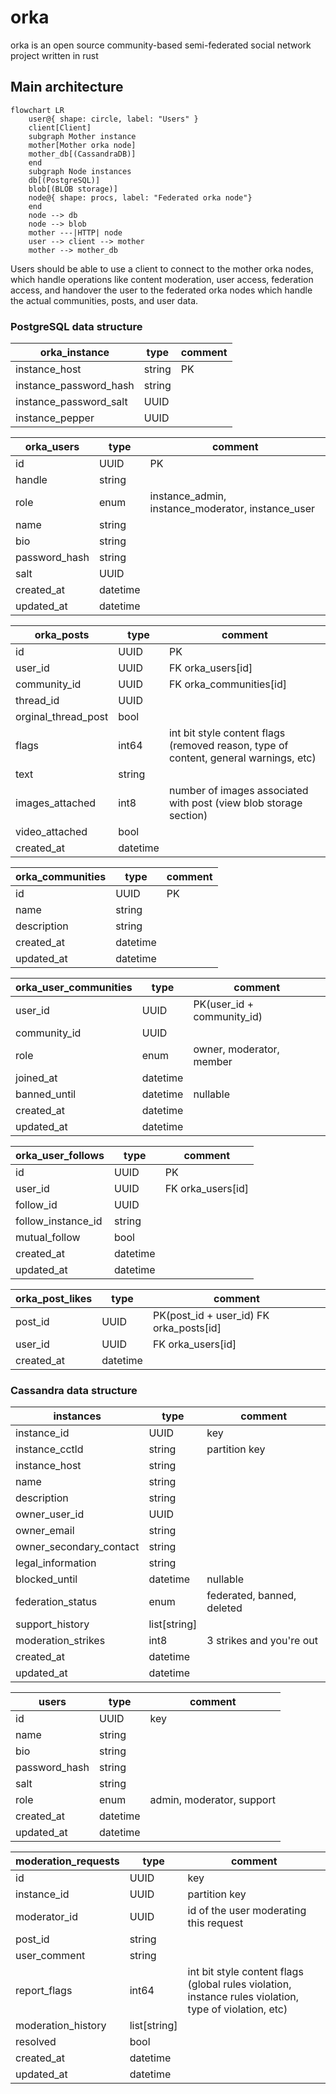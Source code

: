 # orka

orka is an open source community-based semi-federated social network project written in rust

## Main architecture

```mermaid
flowchart LR
    user@{ shape: circle, label: "Users" }
    client[Client]
    subgraph Mother instance
    mother[Mother orka node]
    mother_db[(CassandraDB)]
    end
    subgraph Node instances
    db[(PostgreSQL)]
    blob[(BLOB storage)]
    node@{ shape: procs, label: "Federated orka node"}
    end
    node --> db
    node --> blob
    mother ---|HTTP| node
    user --> client --> mother
    mother --> mother_db
```

Users should be able to use a client to connect to the mother orka nodes, which handle operations like content moderation, user access, federation access, and handover the user to the federated orka nodes which handle the actual communities, posts, and user data. 

### PostgreSQL data structure

|orka_instance|type|comment|
|-|-|-|
|instance_host|string|PK|
|instance_password_hash|string||
|instance_password_salt|UUID||
|instance_pepper|UUID||

|orka_users|type|comment|
|-|-|-|
|id |UUID|PK|
|handle|string||
|role|enum|instance_admin, instance_moderator, instance_user|
|name|string||
|bio|string||
|password_hash|string||
|salt|UUID||
|created_at|datetime||
|updated_at|datetime||

|orka_posts|type|comment|
|-|-|-|
|id|UUID|PK|
|user_id|UUID|FK orka_users[id]|
|community_id|UUID|FK orka_communities[id]|
|thread_id|UUID||
|orginal_thread_post|bool||
|flags|int64|int bit style content flags (removed reason, type of content, general warnings, etc)|
|text|string||
|images_attached|int8|number of images associated with post (view blob storage section)|
|video_attached|bool||
|created_at|datetime||

|orka_communities|type|comment|
|-|-|-|
|id|UUID|PK|
|name|string||
|description|string||
|created_at|datetime||
|updated_at|datetime||

|orka_user_communities|type|comment|
|-|-|-|
|user_id|UUID|PK(user_id + community_id)|
|community_id|UUID||
|role|enum|owner, moderator, member|
|joined_at|datetime||
|banned_until|datetime|nullable|
|created_at|datetime||
|updated_at|datetime||

|orka_user_follows|type|comment|
|-|-|-|
|id|UUID|PK|
|user_id|UUID|FK orka_users[id]|
|follow_id|UUID||
|follow_instance_id|string||
|mutual_follow|bool||
|created_at|datetime||
|updated_at|datetime||

|orka_post_likes|type|comment|
|-|-|-|
|post_id|UUID|PK(post_id + user_id) FK orka_posts[id]|
|user_id|UUID|FK orka_users[id]|
|created_at|datetime||

### Cassandra data structure

|instances|type|comment|
|-|-|-|
|instance_id|UUID|key|
|instance_cctld|string|partition key|
|instance_host|string||
|name|string||
|description|string||
|owner_user_id|UUID||
|owner_email|string||
|owner_secondary_contact|string||
|legal_information|string||
|blocked_until|datetime|nullable|
|federation_status|enum|federated, banned, deleted|
|support_history|list[string]||
|moderation_strikes|int8|3 strikes and you're out|
|created_at|datetime||
|updated_at|datetime||

|users|type|comment|
|-|-|-|
|id|UUID|key|
|name|string||
|bio|string||
|password_hash|string||
|salt|string||
|role|enum|admin, moderator, support|
|created_at|datetime||
|updated_at|datetime||

|moderation_requests|type|comment|
|-|-|-|
|id|UUID|key|
|instance_id|UUID|partition key|
|moderator_id|UUID|id of the user moderating this request|
|post_id|string||
|user_comment|string||
|report_flags|int64|int bit style content flags (global rules violation, instance rules violation, type of violation, etc)|
|moderation_history|list[string]||
|resolved|bool||
|created_at|datetime||
|updated_at|datetime||
